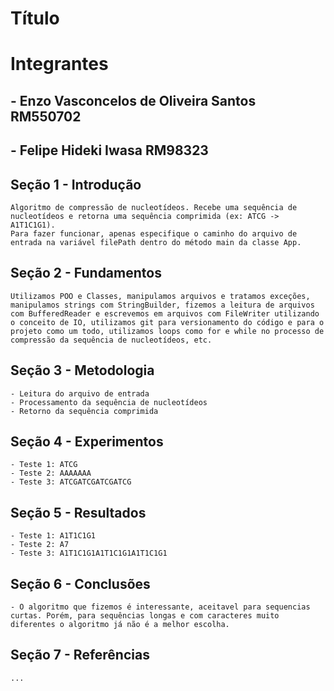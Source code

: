 # Título

# Integrantes

## - Enzo Vasconcelos de Oliveira Santos RM550702
## - Felipe Hideki Iwasa RM98323

## Seção 1 - Introdução

    Algoritmo de compressão de nucleotídeos. Recebe uma sequência de nucleotídeos e retorna uma sequência comprimida (ex: ATCG -> A1T1C1G1).
    Para fazer funcionar, apenas especifique o caminho do arquivo de entrada na variável filePath dentro do método main da classe App.

## Seção 2 - Fundamentos

    Utilizamos POO e Classes, manipulamos arquivos e tratamos exceções, manipulamos strings com StringBuilder, fizemos a leitura de arquivos com BufferedReader e escrevemos em arquivos com FileWriter utilizando o conceito de IO, utilizamos git para versionamento do código e para o projeto como um todo, utilizamos loops como for e while no processo de compressão da sequência de nucleotídeos, etc.

## Seção 3 - Metodologia

    - Leitura do arquivo de entrada
    - Processamento da sequência de nucleotídeos
    - Retorno da sequência comprimida

## Seção 4 - Experimentos

    - Teste 1: ATCG
    - Teste 2: AAAAAAA 
    - Teste 3: ATCGATCGATCGATCG

## Seção 5 - Resultados

    - Teste 1: A1T1C1G1
    - Teste 2: A7   
    - Teste 3: A1T1C1G1A1T1C1G1A1T1C1G1

## Seção 6 - Conclusões

    - O algoritmo que fizemos é interessante, aceitavel para sequencias curtas. Porém, para sequências longas e com caracteres muito diferentes o algoritmo já não é a melhor escolha. 

## Seção 7 - Referências

    ...
